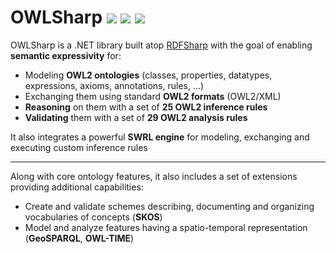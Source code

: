 # OWLSharp <a href="https://github.com/mdesalvo/OWLSharp/releases"><img src="https://img.shields.io/nuget/v/OWLSharp?style=flat-square&color=abcdef&logo=nuget&label=version"/></a> <a href="https://www.nuget.org/packages/OWLSharp"><img src="https://img.shields.io/nuget/dt/OWLSharp?style=flat-square&color=abcdef&logo=nuget&label=downloads"/></a> <a href="https://app.codecov.io/gh/mdesalvo/OWLSharp"><img src="https://img.shields.io/codecov/c/github/mdesalvo/OWLSharp?style=flat-square&color=04aa6d&logo=codecov&label=coverage"/></a>

OWLSharp is a .NET library built atop <a href="https://github.com/mdesalvo/RDFSharp">RDFSharp</a> with the goal of enabling **semantic expressivity** for:
<ul>
  <li>Modeling <b>OWL2 ontologies</b> (classes, properties, datatypes, expressions, axioms, annotations, rules, ...)</li>
  <li>Exchanging them using standard <b>OWL2 formats</b> (OWL2/XML)
  <li><b>Reasoning</b> on them with a set of <b>25 OWL2 inference rules</b></li>
  <li><b>Validating</b> them with a set of <b>29 OWL2 analysis rules</b></li>
</ul>
It also integrates a powerful <b>SWRL engine</b> for modeling, exchanging and executing custom inference rules
<hr />

Along with core ontology features, it also includes a set of extensions providing additional capabilities:
<ul>
  <li>Create and validate schemes describing, documenting and organizing vocabularies of concepts (<b>SKOS</b>)</li>
  <li>Model and analyze features having a spatio-temporal representation (<b>GeoSPARQL</b>, <b>OWL-TIME</b>)</li>
</ul>
